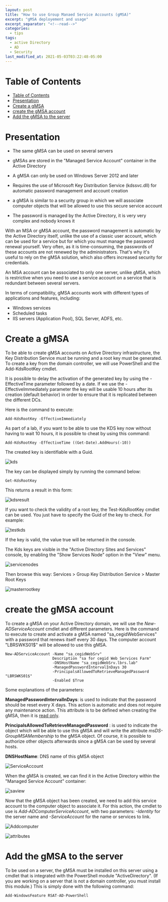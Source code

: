 ```yaml
---
layout: post
title: "How to use Group Manaed Service Accounts (gMSA)"
excerpt: "gMSA deployement and usage"
excerpt_separator: "<!--read-->"
categories:
  - tips
tags:
  - active Directory
  - AD
  - Security
last_modified_at: 2021-05-03T03:22:48-05:00
---
```


Table of Contents
=================

- [Table of Contents](#table-of-contents)
- [Presentation](#presentation)
- [Create a gMSA](#create-a-gmsa)
- [create the gMSA account](#create-the-gmsa-account)
- [Add the gMSA to the server](#add-the-gmsa-to-the-server)


# Presentation


- The same gMSA can be used on several servers

- gMSAs are stored in the "Managed Service Account" container in the Active Directory

- A gMSA can only be used on Windows Server 2012 and later

- Requires the use of Microsoft Key Distribution Service (kdssvc.dll) for automatic password management and account creation

- a gMSA is similar to a security group in which we will associate computer objects that will be allowed to use this secure service account

- The password is managed by the Active Directory, it is very very complex and nobody knows it

With an MSA or gMSA account, the password management is automatic by the Active Directory itself, unlike the use of a classic user account, which can be used for a service but for which you must manage the password renewal yourself. Very often, as it is time-consuming, the passwords of these accounts are not renewed by the administrators. That's why it's useful to rely on the gMSA solution, which also offers increased security for credentials.

An MSA account can be associated to only one server, unlike gMSA, which is restrictive when you need to use a service account on a service that is redundant between several servers.

In terms of compatibility, gMSA accounts work with different types of applications and features, including:

- Windows services
- Scheduled tasks
- IIS servers (Application Pool), SQL Server, ADFS, etc.

# Create a gMSA

To be able to create gMSA accounts on Active Directory infrastructure, the Key Distribution Service must be running and a root key must be generated. To create a key from the domain controller, we will use PowerShell and the Add-KdsRootKey cmdlet.

It is possible to delay the activation of the generated key by using the -EffectiveTime parameter followed by a date. If we use the -EffectiveImmediately parameter the key will be usable 10 hours after its creation (default behavior) in order to ensure that it is replicated between the different DCs.

Here is the command to execute:
```
Add-KdsRootKey -EffectiveImmediately
```
As part of a lab, if you want to be able to use the KDS key now without having to wait 10 hours, it is possible to cheat by using this command:
```
Add-KdsRootKey -EffectiveTime ((Get-Date).AddHours(-10))
```

The created key is identifiable with a Guid.

![kds](https://blog.lbrs.io/images/gmsa1.png)

The key can be displayed simply by running the command below:

```
Get-KdsRootKey
```

This returns a result in this form:

![kdsresult](https://blog.lbrs.io/images/gmsa2.png)

If you want to check the validity of a root key, the Test-KdsRootKey cmdlet can be used. You just have to specify the Guid of the key to check. For example:

![testkds](https://blog.lbrs.io/images/testkds.png)

If the key is valid, the value true will be returned in the console.

The Kds keys are visible in the "Active Directory Sites and Services" console, by enabling the "Show Services Node" option in the "View" menu.

![servicenodes](https://blog.lbrs.io/images/servicenodes.png)

Then browse this way: Services > Group Key Distribution Service > Master Root Keys

![masterrootkey](https://blog.lbrs.io/images/masterrootkey.png)


# create the gMSA account

To create a gMSA on your Active Directory domain, we will use the *New-ADServiceAccount* cmdlet and different parameters. 
Here is the command to execute to create and activate a gMSA named "sa_cegidWebServices" with a password that renews itself every 30 days. The computer account "LBRSWKS01$" will be allowed to use this gMSA.

```
New-ADServiceAccount -Name "sa_cegidWebSrv" 
                     Description "sa for cegid Web Services Farm"
                     -DNSHostName "sa_cegidWebSrv.lbrs.lab" 
                     -ManagedPasswordIntervalInDays 30 
                     -PrincipalsAllowedToRetrieveManagedPassword "LBRSWKS01$" 
                     -Enabled $True
```

Some explanations of the parameters:

**ManagedPasswordIntervalInDays**:
is used to indicate that the password should be reset every X days. This action is automatic and does not require any maintenance action. This attribute is to be defined when creating the gMSA, then it is <u>read only</u>.
 
**PrincipalsAllowedToRetrieveManagedPassword** : is used to indicate the object which will be able to use this gMSA and will write the attribute *msDS-GroupMSAMembership* to the gMSA object. Of course, it is possible to authorize other objects afterwards since a gMSA can be used by several hosts.

**DNSHostName**: DNS name of this gMSA object

![ServiceAccount](https://blog.lbrs.io/images/serviceaccount.png)

When the gMSA is created, we can find it in the Active Directory within the "Managed Service Account" container:

![saview](https://blog.lbrs.io/images/saview.png)

Now that the gMSA object has been created, we need to add this service account to the computer object to associate it. 
For this action, the cmdlet to use is *Add-ADComputerServiceAccount*, with two parameters: *-Identity* for the server name and *-ServiceAccount* for the name or services to link.

![Addcomputer](https://blog.lbrs.io/images/Addcomputer.png)

![attributes](https://blog.lbrs.io/images/attributes.png)


# Add the gMSA to the server

To be used on a server, the gMSA must be installed on this server using a cmdlet that is integrated with the PowerShell module "ActiveDirectory". 
(If you are working on a server that is not a domain controller, you must install this module.) This is simply done with the following command: 
```
Add-WindowsFeature RSAT-AD-PowerShell
```

